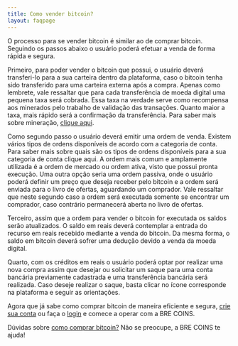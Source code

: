 ```yaml
---
title: Como vender bitcoin?
layout: faqpage
---
```

O processo para se vender bitcoin é similar ao de comprar bitcoin. Seguindo os passos abaixo o usuário poderá efetuar a venda de forma rápida e segura.

Primeiro, para poder vender o bitcoin que possui, o usuário deverá transferi-lo para a sua carteira dentro da plataforma, caso o bitcoin tenha sido transferido para uma carteira externa após a compra. Apenas como lembrete, vale ressaltar que para cada transferência de moeda digital uma pequena taxa será cobrada. Essa taxa na verdade serve como recompensa aos minerados pelo trabalho de validação das transações. Quanto maior a taxa, mais rápido será a confirmação da transferência. Para saber mais sobre mineração, [clique aqui](o-que-sao-os-mineradores.html).

Como segundo passo o usuário deverá emitir uma ordem de venda. Existem vários tipos de ordens disponíveis de acordo com a categoria de conta. Para saber mais sobre quais são os tipos de ordens disponíveis para a sua categoria de conta clique aqui. A ordem mais comum e amplamente utilizada é a ordem de mercado ou ordem ativa, visto que possui pronta execução. Uma outra opção seria uma ordem passiva, onde o usuário poderá definir um preço que deseja receber pelo bitcoin e a ordem será enviada para o livro de ofertas, aguardando um comprador. Vale ressaltar que neste segundo caso a ordem será executada somente se encontrar um comprador, caso contrário permanecerá aberta no livro de ofertas.

Terceiro, assim que a ordem para vender o bitcoin for executada os saldos serão atualizados. O saldo em reais deverá contemplar a entrada do recurso em reais recebido mediante a venda do bitcoin. Da mesma forma, o saldo em bitcoin deverá sofrer uma dedução devido a venda da moeda digital.

Quarto, com os créditos em reais o usuário poderá optar por realizar uma nova compra assim que desejar ou solicitar um saque para uma conta bancária previamente cadastrada e uma transferência bancária será realizada. Caso deseje realizar o saque, basta clicar no ícone corresponde na plataforma e seguir as orientações.

Agora que já sabe como comprar bitcoin de maneira eficiente e segura, [crie sua conta](https://broker.brecoins.com.br/?p=signup) ou faça o [login](https://broker.brecoins.com.br/) e comece a operar com a BRE COINS.

Dúvidas sobre [como comprar bitcoin?](/faq/como-comprar-bitcoin.html) Não se preocupe, a BRE COINS te ajuda!
